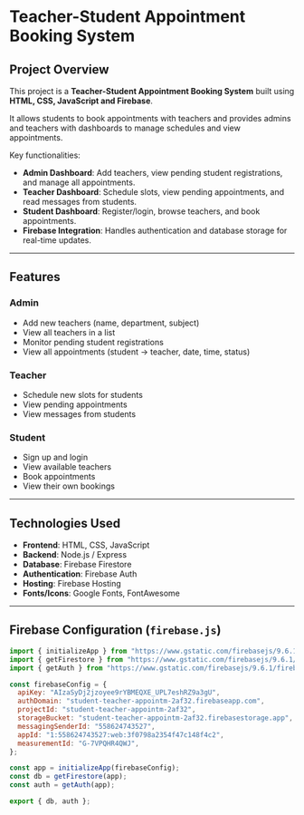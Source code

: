 # Teacher-Student Appointment Booking System

## Project Overview

This project is a **Teacher-Student Appointment Booking System** built using **HTML, CSS, JavaScript and Firebase**.

It allows students to book appointments with teachers and provides admins and teachers with dashboards to manage schedules and view appointments.

Key functionalities:

- **Admin Dashboard**: Add teachers, view pending student registrations, and manage all appointments.
- **Teacher Dashboard**: Schedule slots, view pending appointments, and read messages from students.
- **Student Dashboard**: Register/login, browse teachers, and book appointments.
- **Firebase Integration**: Handles authentication and database storage for real-time updates.

---

## Features

### Admin

- Add new teachers (name, department, subject)
- View all teachers in a list
- Monitor pending student registrations
- View all appointments (student → teacher, date, time, status)

### Teacher

- Schedule new slots for students
- View pending appointments
- View messages from students

### Student

- Sign up and login
- View available teachers
- Book appointments
- View their own bookings

---

## Technologies Used

- **Frontend**: HTML, CSS, JavaScript
- **Backend**: Node.js / Express
- **Database**: Firebase Firestore
- **Authentication**: Firebase Auth
- **Hosting**: Firebase Hosting
- **Fonts/Icons**: Google Fonts, FontAwesome

---

## Firebase Configuration (`firebase.js`)

```javascript
import { initializeApp } from "https://www.gstatic.com/firebasejs/9.6.1/firebase-app.js";
import { getFirestore } from "https://www.gstatic.com/firebasejs/9.6.1/firebase-firestore.js";
import { getAuth } from "https://www.gstatic.com/firebasejs/9.6.1/firebase-auth.js";

const firebaseConfig = {
  apiKey: "AIzaSyDj2jzoyee9rYBMEQXE_UPL7eshRZ9a3gU",
  authDomain: "student-teacher-appointm-2af32.firebaseapp.com",
  projectId: "student-teacher-appointm-2af32",
  storageBucket: "student-teacher-appointm-2af32.firebasestorage.app",
  messagingSenderId: "558624743527",
  appId: "1:558624743527:web:3f0798a2354f47c148f4c2",
  measurementId: "G-7VPQHR4QWJ",
};

const app = initializeApp(firebaseConfig);
const db = getFirestore(app);
const auth = getAuth(app);

export { db, auth };
```
